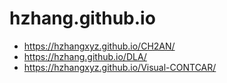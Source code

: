 # hzhang.github.io

- https://hzhangxyz.github.io/CH2AN/
- https://hzhang.github.io/DLA/
- https://hzhangxyz.github.io/Visual-CONTCAR/

